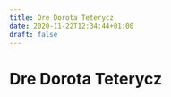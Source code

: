 ```yaml
---
title: Dre Dorota Teterycz 
date: 2020-11-22T12:34:44+01:00
draft: false
---
```


# Dre Dorota Teterycz 